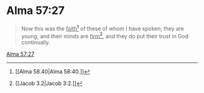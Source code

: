 # Alma 57:27

> Now this was the <u>faith</u>[^a] of these of whom I have spoken; they are young, and their minds are <u>firm</u>[^b], and they do put their trust in God continually.

[Alma 57:27](https://www.churchofjesuschrist.org/study/scriptures/bofm/alma/57?lang=eng&id=p27#p27)


[^a]: [[Alma 58.40|Alma 58:40.]]
[^b]: [[Jacob 3.2|Jacob 3:2.]]

